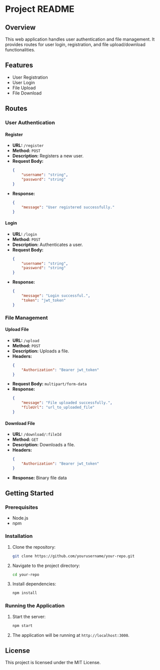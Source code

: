 # Project README

## Overview

This web application handles user authentication and file management. It provides routes for user login, registration, and file upload/download functionalities.

## Features

- User Registration
- User Login
- File Upload
- File Download

## Routes

### User Authentication

#### Register

- **URL:** `/register`
- **Method:** `POST`
- **Description:** Registers a new user.
- **Request Body:**
    ```json
    {
        "username": "string",
        "password": "string"
    }
    ```
- **Response:**
    ```json
    {
        "message": "User registered successfully."
    }
    ```

#### Login

- **URL:** `/login`
- **Method:** `POST`
- **Description:** Authenticates a user.
- **Request Body:**
    ```json
    {
        "username": "string",
        "password": "string"
    }
    ```
- **Response:**
    ```json
    {
        "message": "Login successful.",
        "token": "jwt_token"
    }
    ```

### File Management

#### Upload File

- **URL:** `/upload`
- **Method:** `POST`
- **Description:** Uploads a file.
- **Headers:**
    ```json
    {
        "Authorization": "Bearer jwt_token"
    }
    ```
- **Request Body:** `multipart/form-data`
- **Response:**
    ```json
    {
        "message": "File uploaded successfully.",
        "fileUrl": "url_to_uploaded_file"
    }
    ```

#### Download File

- **URL:** `/download/:fileId`
- **Method:** `GET`
- **Description:** Downloads a file.
- **Headers:**
    ```json
    {
        "Authorization": "Bearer jwt_token"
    }
    ```
- **Response:** Binary file data

## Getting Started

### Prerequisites

- Node.js
- npm

### Installation

1. Clone the repository:
     ```sh
     git clone https://github.com/yourusername/your-repo.git
     ```
2. Navigate to the project directory:
     ```sh
     cd your-repo
     ```
3. Install dependencies:
     ```sh
     npm install
     ```

### Running the Application

1. Start the server:
     ```sh
     npm start
     ```
2. The application will be running at `http://localhost:3000`.

## License

This project is licensed under the MIT License.
